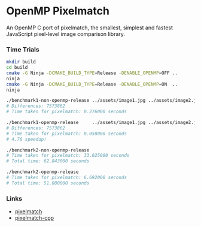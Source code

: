 # OpenMP Pixelmatch
An OpenMP C port of pixelmatch, the smallest, simplest and fastest JavaScript pixel-level image comparison library.

### Time Trials

```bash
mkdir build
cd build
cmake -G Ninja -DCMAKE_BUILD_TYPE=Release -DENABLE_OPENMP=OFF .. 
ninja
cmake -G Ninja -DCMAKE_BUILD_TYPE=Release -DENABLE_OPENMP=ON  ..
ninja

./benchmark1-non-openmp-release ../assets/image1.jpg ../assets/image2.jpg
# Differences: 7573862
# Time taken for pixelmatch: 0.276000 seconds

./benchmark1-openmp-release     ../assets/image1.jpg ../assets/image2.jpg
# Differences: 7573862
# Time taken for pixelmatch: 0.058000 seconds
# 4.76 speedup!

./benchmark2-non-openmp-release
# Time taken for pixelmatch: 33.025000 seconds
# Total time: 62.843000 seconds

./benchmark2-openmp-release
# Time taken for pixelmatch: 6.692000 seconds
# Total time: 51.080000 seconds
```


### Links
- [pixelmatch](https://github.com/mapbox/pixelmatch)
- [pixelmatch-cpp](https://github.com/mapbox/pixelmatch-cpp)
